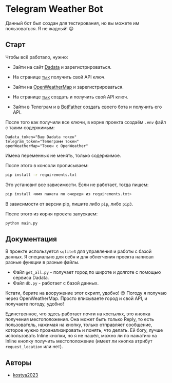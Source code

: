 # Telegram Weather Bot

Данный бот был создан для тестирования, но вы можете им пользоваться. Я не жадный! 😊

## Старт

Чтобы всё работало, нужно:

 -  Зайти на сайт [Dadata](https://dadata.ru/) и зарегистрироваться.

 -  На странице [тык](https://dadata.ru/profile/#info) получить свой API ключ.

 -  Зайти на [OpenWeatherMap](https://openweathermap.org/) и зарегистрироваться.

 -  На странице [тык](https://home.openweathermap.org/api_keys) создать и получить свой API ключ.

 -  Зайти в Телеграм и в [BotFather](https://t.me/BotFather) создать своего бота и получить его API.

После того как получили все ключи, в корне проекта создаём `.env` файл с таким содержимым: 
```env
Dadata_token="Ваш Dadata токен"
telegram_token="Телеграмм токен"
openWeatherMap="Токен с OpenWeather"
```

Имена переменных не менять, только содержимое.

После этого в консоли прописываем:
```bash
pip install -r requirements.txt
```
Это установит все зависимости. Если не работает, тогда пишем:

```bash
pip install <имя пакета по очереди из requirements.txt>
```
В зависимости от версии pip, пишите либо `pip`, либо `pip3`.

После этого из корня проекта запускаем:

```bash
python main.py
```
## Документация

В проекте используется `sqlite3` для управления и работы с базой данных. Я специально для себя и для облегчения проекта написал разные функции в разные файлы. 

- Файл `get_all.py` - получает город по широте и долготе с помощью сервиса Dadata.
- Файл `db.py` - работает с базой данных.

Кстати, берите на вооружение этот скрипт, удобно! 😊 Погоду я получаю через OpenWeatherMap. Просто вписываете город и свой API, и получаете погоду, удобно! 

Единственное, что здесь работает почти на костылях, это кнопка получения местоположения. Она может быть только Reply, то есть пользователь, нажимая на кнопку, только отправляет сообщение, которое нужно проанализировать и понять, что делать. Ей богу, лучше использовать Inline кнопки, но я не нашёл, можно ли по нажатию на Inline кнопку получить местоположение (имеет ли кнопка атрибут `request_location` или нет).

## Авторы

- [kostya2023](https://www.github.com/kostya2023)